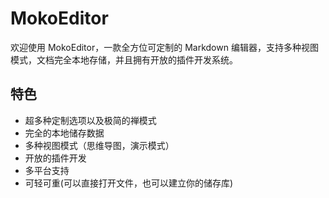# MokoEditor

欢迎使用 MokoEditor，一款全方位可定制的 Markdown 编辑器，支持多种视图模式，文档完全本地存储，并且拥有开放的插件开发系统。

## 特色

- 超多种定制选项以及极简的禅模式
- 完全的本地储存数据
- 多种视图模式（思维导图，演示模式）
- 开放的插件开发
- 多平台支持
- 可轻可重(可以直接打开文件，也可以建立你的储存库)
